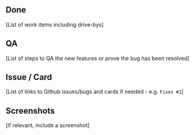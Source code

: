 ## Done

[List of work items including drive-bys]

## QA

[List of steps to QA the new features or prove the bug has been resolved]

## Issue / Card

[List of links to Github issues/bugs and cards if needed - e.g. `Fixes #1`]

## Screenshots

[if relevant, include a screenshot]
